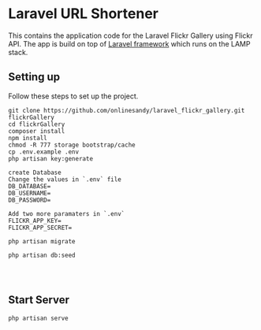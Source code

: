 # Laravel URL Shortener

This contains the application code for the  Laravel Flickr Gallery using Flickr API. 
	The app is build on top of [Laravel framework](http://laravel.com/docs) 
	which runs on the LAMP stack.


## Setting up

Follow these steps to set up the project.

```
git clone https://github.com/onlinesandy/laravel_flickr_gallery.git flickrGallery
cd flickrGallery
composer install
npm install
chmod -R 777 storage bootstrap/cache
cp .env.example .env
php artisan key:generate

create Database
Change the values in `.env` file 
DB_DATABASE=
DB_USERNAME=
DB_PASSWORD=

Add two more paramaters in `.env`
FLICKR_APP_KEY=
FLICKR_APP_SECRET=

php artisan migrate

php artisan db:seed




```

## Start Server

```
php artisan serve



```




